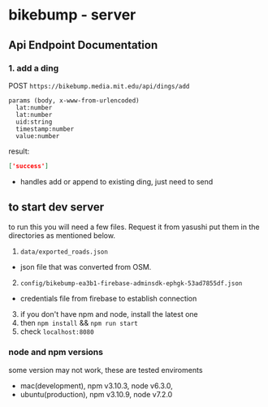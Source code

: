 # bikebump - server

## Api Endpoint Documentation

### 1. add a ding

POST
``` https://bikebump.media.mit.edu/api/dings/add ```

```
params (body, x-www-from-urlencoded)
  lat:number
  lat:number
  uid:string
  timestamp:number
  value:number
```

result:

```json
['success']
```
- handles add or append to existing ding, just need to send

## to start dev server
to run this you will need a few files. Request it from yasushi put them
in the directories as mentioned below.

1. ```data/exported_roads.json```
  - json file that was converted from OSM.
2. ```config/bikebump-ea3b1-firebase-adminsdk-ephgk-53ad7855df.json```
  - credentials file from firebase to establish connection
3. if you don't have npm and node, install the latest one
4. then ```npm install``` && ```npm run start```
5. check ```localhost:8080```

### node and npm versions
some version may not work, these are tested enviroments
- mac(development), npm v3.10.3, node v6.3.0,
- ubuntu(production), npm v3.10.9, node v7.2.0 






